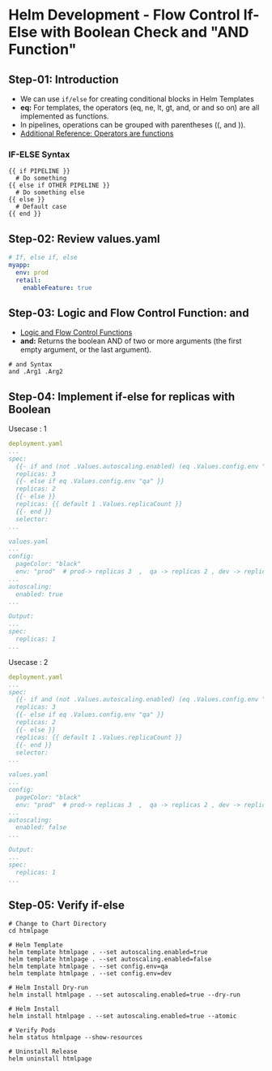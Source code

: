 # Helm Development - Flow Control If-Else with Boolean Check and "AND Function"




## Step-01: Introduction
-  We can use `if/else` for creating conditional blocks in Helm Templates
- **eq:** For templates, the operators (eq, ne, lt, gt, and, or and so on) are all implemented as functions. 
- In pipelines, operations can be grouped with parentheses ((, and )).
- [Additional Reference: Operators are functions](https://helm.sh/docs/chart_template_guide/functions_and_pipelines/#operators-are-functions)
### IF-ELSE Syntax
```t
{{ if PIPELINE }}
  # Do something
{{ else if OTHER PIPELINE }}
  # Do something else
{{ else }}
  # Default case
{{ end }}
```





## Step-02: Review values.yaml
```yaml
# If, else if, else
myapp:
  env: prod
  retail:
    enableFeature: true
```




## Step-03: Logic and Flow Control Function: and 
- [Logic and Flow Control Functions](https://helm.sh/docs/chart_template_guide/function_list/#logic-and-flow-control-functions)
- **and:**  Returns the boolean AND of two or more arguments (the first empty argument, or the last argument).
```t
# and Syntax
and .Arg1 .Arg2
```



## Step-04: Implement if-else for replicas with Boolean 

Usecase : 1
```yaml
deployment.yaml
...
spec:
  {{- if and (not .Values.autoscaling.enabled) (eq .Values.config.env "prod")  }}
  replicas: 3
  {{- else if eq .Values.config.env "qa" }}  
  replicas: 2
  {{- else }}  
  replicas: {{ default 1 .Values.replicaCount }}
  {{- end }}  
  selector:
...

values.yaml
...
config:
  pageColor: "black"
  env: "prod"  # prod-> replicas 3  ,  qa -> replicas 2 , dev -> replicas 1 (default)
...
autoscaling:
  enabled: true
...  

Output:
...
spec:
  replicas: 1
...
```


Usecase : 2
```yaml
deployment.yaml
...
spec:
  {{- if and (not .Values.autoscaling.enabled) (eq .Values.config.env "prod")  }}
  replicas: 3
  {{- else if eq .Values.config.env "qa" }}  
  replicas: 2
  {{- else }}  
  replicas: {{ default 1 .Values.replicaCount }}
  {{- end }}  
  selector:
...

values.yaml
...
config:
  pageColor: "black"
  env: "prod"  # prod-> replicas 3  ,  qa -> replicas 2 , dev -> replicas 1 (default)
...
autoscaling:
  enabled: false
...  

Output:
...
spec:
  replicas: 1
...
```


## Step-05: Verify if-else
```t
# Change to Chart Directory
cd htmlpage

# Helm Template 
helm template htmlpage . --set autoscaling.enabled=true
helm template htmlpage . --set autoscaling.enabled=false
helm template htmlpage . --set config.env=qa
helm template htmlpage . --set config.env=dev

# Helm Install Dry-run 
helm install htmlpage . --set autoscaling.enabled=true --dry-run

# Helm Install
helm install htmlpage . --set autoscaling.enabled=true --atomic

# Verify Pods
helm status htmlpage --show-resources

# Uninstall Release
helm uninstall htmlpage
```
